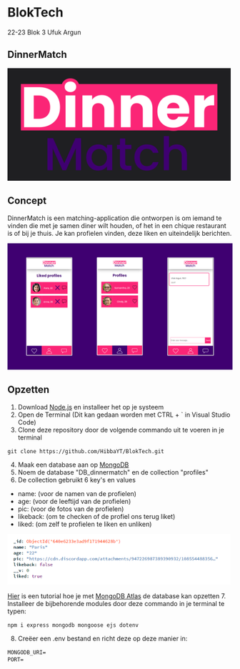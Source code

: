# BlokTech

22-23 Blok 3 Ufuk Argun

## DinnerMatch

<img src="readme-images/header.png" width="500px" alt="DinnerMatch">

## Concept

DinnerMatch is een matching-application die ontworpen is om iemand te vinden die met je samen diner wilt houden, of het in een chique restaurant is of bij je thuis.
Je kan profielen vinden, deze liken en uiteindelijk berichten.

<img src="readme-images/Screenshots_app.png" width="1200px" alt="DinnerMatch app showcase">

## Opzetten

1. Download [Node.js](https://nodejs.org/en/) en installeer het op je systeem
2. Open de Terminal (Dit kan gedaan worden met CTRL + ` in Visual Studio Code)
3. Clone deze repository door de volgende commando uit te voeren in je terminal

```
git clone https://github.com/HibbaYT/BlokTech.git
```

4. Maak een database aan op [MongoDB](https://www.mongodb.com/)
5. Noem de database "DB_dinnermatch" en de collection "profiles"
6. De collection gebruikt 6 key's en values

- name: (voor de namen van de profielen)
- age: (voor de leeftijd van de profielen)
- pic: (voor de fotos van de profielen)
- likeback: (om te checken of de profiel ons terug liket)
- liked: (om zelf te profielen te liken en unliken)

<img src="readme-images/collection.png" width="500px" alt="collection">

[Hier](https://www.youtube.com/watch?v=6_NSkDRXPZk) is een tutorial hoe je met [MongoDB Atlas](https://www.mongodb.com/) de database kan opzetten 7. Installeer de bijbehorende modules door deze commando in je terminal te typen:

```
npm i express mongodb mongoose ejs dotenv
```

8. Creëer een .env bestand en richt deze op deze manier in:

```
MONGODB_URI=
PORT=
```
